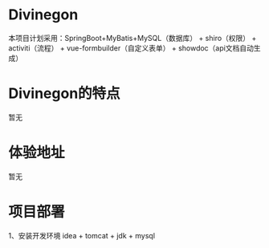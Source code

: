 # Divinegon
本项目计划采用：SpringBoot+MyBatis+MySQL（数据库）  + shiro（权限） +  activiti（流程） + vue-formbuilder（自定义表单） + showdoc（api文档自动生成）

# Divinegon的特点

暂无

# 体验地址

暂无

# 项目部署

1、安装开发环境 idea + tomcat + jdk + mysql
    